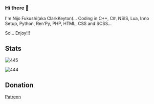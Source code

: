 ### Hi there 👋

I'm Nijo Fukushi(aka ClarkKeyton)... Coding in C++, C#, NSIS, Lua, Inno Setup, Python, Ren'Py, PHP, HTML, CSS and SCSS...

So... Enjoy!!!
## Stats
![445](https://github.com/ClarkKeyton/github-stats/blob/master/generated/overview.svg)

![444](https://github.com/ClarkKeyton/github-stats/blob/master/generated/languages.svg)

## Donation

[Patreon](https://patreon.com/NijoFukushiOfficial)
